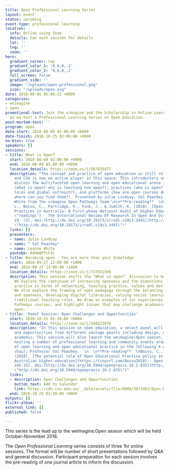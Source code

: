 ```yaml
---
title: Open Professional Learning Series
layout: event
status: upcoming
event-type: professional learning
location:
  info: Online using Zoom
  details: See each session for details
  lat: ''
  lng: ''
  zoom: ''
hero:
  gradient_corner: top
  gradient_color_1: '0,0,0,.2'
  gradient_color_2: '0,0,0,.2'
  full_screen: false
  gradient_side: ''
  image: "/uploads/open-professional.png"
  icon: "/uploads/open.svg"
date: 2018-08-06 05:06:12 +0000
categories:
- weimagine
- open
promotional-text: Join the u!magine and the Scholarship in Online Learning Group (SOLG)
  as we host a Professional Learning Series on Open Education.
post-mortem-text: ''
program: open
date-start: 2018-08-09 02:00:00 +0000
date-finish: 2018-10-25 02:00:00 +0000
no-bios: true
speakers: []
sessions:
- title: What is Open?
  start: 2018-08-09 02:00:00 +0000
  end: 2018-08-09 03:00:00 +0000
  location_details: https://zoom.us/j/567835477
  description: "The concept and practice of open education is still relatively new
    and CSU is now an active player in this space. This introductory session will
    discuss the multifaceted open learning and open educational arena including: processes
    (what is open? why is learning now open?); practices (who is open? what is the
    local and global outreach?); and platforms (how are open courses designed and
    where can you find them?). Presented by Julie Lindsay, Val Peachey and Leanne
    White from the u!magine Open Pathways team.\n\n**Pre-reading**  \nStagg, A., Nguyen,
    L., Bossu, C., Partridge, H., Funk, J., & Judith, K. (2018). [Open Educational
    Practices in Australia: A First-phase National Audit of Higher Education](https://tinyurl.com/stagg2018
    \"reading\"). _The International Review Of Research In Open And Distributed Learning,
    19_ (3). doi:[http://dx.doi.org/10.19173/irrodl.v19i3.3441](http://dx.doi.org/10.19173/irrodl.v19i3.3441
    \"http://dx.doi.org/10.19173/irrodl.v19i3.3441\")"
  links: []
  presenters:
  - name: Julie Lindsay
  - name: " Val Peachey"
  - name: Leanne White
  youtube: AXHAQFfch3c
- title: Becoming open - You are more than your knowledge
  start: 2018-09-27 12:00:00 +1000
  end: 2018-09-27 13:00:00 +1000
  location_details: https://zoom.us/j/737911569
  description: This session shifts the ‘What is open?’ discussion to becoming open.
    We explore the continuum of increasing openness and the dimensions of open education
    practice in terms of networking, teaching practice, values and designing for learning.
    We also explore the framing of open pedagogy through the balancing of privacy
    and openness, developing digital literacies, valuing social learning, and challenging
    traditional teaching roles. We draw on examples of our experiences with CSU Open
    Pathways courses, and highlight issues that may challenge academics in becoming
    open.
- title: 'Panel Session: Open Challenges and Opportunities'
  start: 2018-10-25 01:30:00 +0000
  location_details: https://zoom.us/j/260223878
  description: "In this session on open education, a select panel will discuss challenges
    and opportunities from different vantage points including design, marketing, and
    academic. This session will also launch the weimagine:Open season, with u!magine
    hosting a number of professional learning and community events around the theme
    of open learning and open educational practice in the following 4 weeks. Panel
    chair: Professor Val Peachey.  \n  \n**Pre-reading**  \nBossu, C., & Stagg, A.
    (2018). [The potential role of Open Educational Practice policy in transforming
    Australian higher education](https://tinyurl.com/Bossu2018). _Open Praxis, 10_(2),
    145-157. doi:[http://dx.doi.org/10.5944/openpraxis.10.2.835](http://dx.doi.org/10.5944/openpraxis.10.2.835
    \"http://dx.doi.org/10.5944/openpraxis.10.2.835\")"
  links:
  - description: Open Challenges and Opportunities
    button_text: Add to Calendar
    link: https://cdn.csu.edu.au/__data/assets/file/0008/3073463/Open-PL-Series-Session-3-Panel-on-Open-Challenges-and-Opportunities.ics
  end: 2018-10-25 02:30:00 +0000
outputs: []
flickr-album: ''
external_link: []
published: false

---
```

This series is the lead up to the weImagine:Open season which will be held October-November 2018.

The _Open Professional Learning_ series consists of three 1hr online sessions. The format will be number of short presentations followed by Q&A and general discussion. Participant preparation for each session involves the pre-reading of one journal article to inform the discussion.